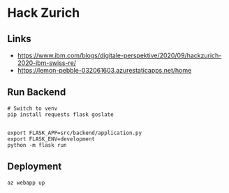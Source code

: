 # Hack Zurich

## Links

- https://www.ibm.com/blogs/digitale-perspektive/2020/09/hackzurich-2020-ibm-swiss-re/
- https://lemon-pebble-032061603.azurestaticapps.net/home

## Run Backend

```
# Switch to venv
pip install requests flask goslate


export FLASK_APP=src/backend/application.py
export FLASK_ENV=development
python -m flask run
```

## Deployment

```
az webapp up
```